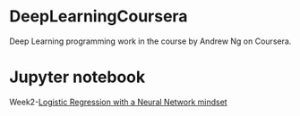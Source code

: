 # DeepLearningCoursera
Deep Learning programming work in the course by Andrew Ng on Coursera.

# Jupyter notebook
Week2-[Logistic Regression with a Neural Network mindset](https://github.com/Kulbear/deep-learning-coursera/blob/master/Neural%20Networks%20and%20Deep%20Learning/Logistic%20Regression%20with%20a%20Neural%20Network%20mindset.ipynb)
